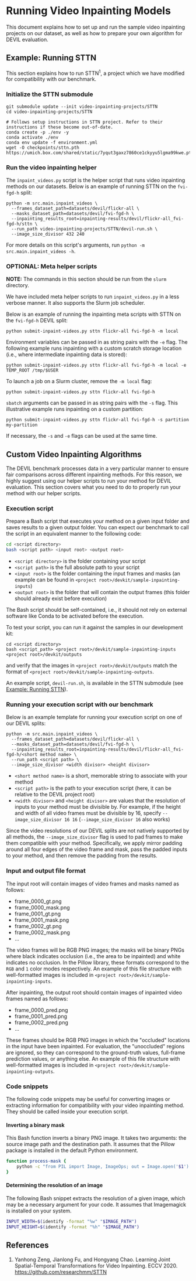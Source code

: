 # Running Video Inpainting Models

This document explains how to set up and run the sample video inpainting projects on our dataset, as well as how to
prepare your own algorithm for DEVIL evaluation.

## Example: Running STTN

This section explains how to run STTN<sup>1</sup>, a project which we have modified for compatibility with our
benchmark.

### Initialize the STTN submodule

```
git submodule update --init video-inpainting-projects/STTN
cd video-inpainting-projects/STTN

# Follows setup instructions in STTN project. Refer to their instructions if these become out-of-date.
conda create -p ./env -y
conda activate ./env
conda env update -f environment.yml
wget -O checkpoints/sttn.pth https://umich.box.com/shared/static/7yqut3gaxz7860ce1ckyyu5lgma99kwe.pth
```

### Run the video inpainting helper

The `inpaint_videos.py` script is the helper script that runs video inpainting methods on our datasets. Below is an 
example of running STTN on the `fvi-fgd-h` split:

```
python -m src.main.inpaint_videos \
  --frames_dataset_path=datasets/devil/flickr-all \
  --masks_dataset_path=datasets/devil/fvi-fgd-h \
  --inpainting_results_root=inpainting-results/devil/flickr-all_fvi-fgd-h/sttn \
  --run_path video-inpainting-projects/STTN/devil-run.sh \
  --image_size_divisor 432 240
```

For more details on this script's arguments, run `python -m src.main.inpaint_videos -h`.

### OPTIONAL: Meta helper scripts

**NOTE:** The commands in this section should be run from the `slurm` directory.

We have included meta helper scripts to run `inpaint_videos.py` in a less verbose manner. It also supports the Slurm job 
scheduler.

Below is an example of running the inpainting meta scripts with STTN on the `fvi-fgd-h` DEVIL split:

```
python submit-inpaint-videos.py sttn flickr-all fvi-fgd-h -m local
```

Environment variables can be passed in as string pairs with the `-e` flag. The following example runs inpainting with a
custom scratch storage location (i.e., where intermediate inpainting data is stored):

```
python submit-inpaint-videos.py sttn flickr-all fvi-fgd-h -m local -e TEMP_ROOT /tmp/$USER
```

To launch a job on a Slurm cluster, remove the `-m local` flag:

```
python submit-inpaint-videos.py sttn flickr-all fvi-fgd-h
```

`sbatch` arguments can be passed in as string pairs with the `-s` flag. This illustrative example runs inpainting on a
custom partition:

```
python submit-inpaint-videos.py sttn flickr-all fvi-fgd-h -s partition my-partition
```

If necessary, the `-s` and `-e` flags can be used at the same time.

## Custom Video Inpainting Algorithms

The DEVIL benchmark processes data in a very particular manner to ensure fair comparisons across different inpainting
methods. For this reason, we highly suggest using our helper scripts to run your method for DEVIL evaluation. This
section covers what you need to do to properly run your method with our helper scripts.

### Execution script

Prepare a Bash script that executes your method on a given input folder and saves results to a given output folder. You
can expect our benchmark to call the script in an equivalent manner to the following code:

```bash
cd <script directory>
bash <script path> <input root> <output root>
```

* `<script directory>` is the folder containing your script
* `<script path>` is the full absolute path to your script
* `<input root>` is the folder containing the input frames and masks (an example can be found in 
  `<project root>/devkit/sample-inpainting-inputs`)
* `<output root>` is the folder that will contain the output frames (this folder should already exist before execution)

The Bash script should be self-contained, i.e., it should not rely on external software like Conda to be activated
before the execution.

To test your script, you can run it against the samples in our development kit:

```
cd <script directory>
bash <script_path> <project root>/devkit/sample-inpainting-inputs <project root>/devkit/outputs
```

and verify that the images in `<project root>/devkit/outputs` match the format of 
`<project root>/devkit/sample-inpainting-outputs`.

An example script, `devil-run.sh`, is available in the STTN submodule (see 
[Example: Running STTN](#example-running-sttn)).

### Running your execution script with our benchmark

Below is an example template for running your execution script on one of our DEVIL splits:

```
python -m src.main.inpaint_videos \
  --frames_dataset_path=datasets/devil/flickr-all \
  --masks_dataset_path=datasets/devil/fvi-fgd-h \
  --inpainting_results_root=inpainting-results/devil/flickr-all_fvi-fgd-h/<short method name> \
  --run_path <script path> \
  --image_size_divisor <width divisor> <height divisor>
```

* `<short method name>` is a short, memorable string to associate with your method
* `<script path>` is the path to your execution script (here, it can be relative to the DEVIL project root)
* `<width divisor>` and `<height divisor>` are values that the resolution of inputs to your method must be divisible by.
  For example, if the height and width of all video frames must be divisible by 16, specify `--image_size_divisor 16 16`
  (`--image_size_divisor 16` also works)

Since the video resolutions of our DEVIL splits are not natively supported by all methods, the `--image_size_divisor` 
flag is used to pad frames to make them compatible with your method. Specifically, we apply mirror padding around all 
four edges of the video frame and mask, pass the padded inputs to your method, and then remove the padding from the 
results.

### Input and output file format

The input root will contain images of video frames and masks named as follows: 

* frame_0000_gt.png
* frame_0000_mask.png
* frame_0001_gt.png
* frame_0001_mask.png
* frame_0002_gt.png
* frame_0002_mask.png
* ...

The video frames will be RGB PNG images; the masks will be binary PNGs where black indicates occlusion (i.e., the area
to be inpainted) and white indicates no occlusion. In the Pillow library, these formats correspond to the `RGB` and `1` 
color modes respectively. An example of this file structure with well-formatted images is included in
`<project root>/devkit/sample-inpainting-inputs`.

After inpainting, the output root should contain images of inpainted video frames named as follows:

* frame_0000_pred.png
* frame_0001_pred.png
* frame_0002_pred.png
* ...

These frames should be RGB PNG images in which the "occluded" locations in the input have been inpainted. For
evaluation, the "unoccluded" regions are ignored, so they can correspond to the ground-truth values, full-frame
prediction values, or anything else. An example of this file structure with well-formatted images is included in
`<project root>/devkit/sample-inpainting-outputs`.

### Code snippets

The following code snippets may be useful for converting images or extracting information for compatibility with your
video inpainting method. They should be called inside your execution script.

#### Inverting a binary mask

This Bash function inverts a binary PNG image. It takes two arguments: the source image path and the destination path.
It assumes that the Pillow package is installed in the default Python environment.

```bash
function process-mask {
    python -c "from PIL import Image, ImageOps; out = Image.open('$1').convert('RGB'); out = ImageOps.invert(out); out.save('$2')"
}
```

#### Determining the resolution of an image

The following Bash snippet extracts the resolution of a given image, which may be a necessary argument for your code. It
assumes that Imagemagick is installed on your system.

```bash
INPUT_WIDTH=$(identify -format "%w" "$IMAGE_PATH")
INPUT_HEIGHT=$(identify -format "%h" "$IMAGE_PATH")
```

## References

1. Yanhong Zeng, Jianlong Fu, and Hongyang Chao. Learning Joint Spatial-Temporal Transformations for Video Inpainting.
ECCV 2020. https://github.com/researchmm/STTN
